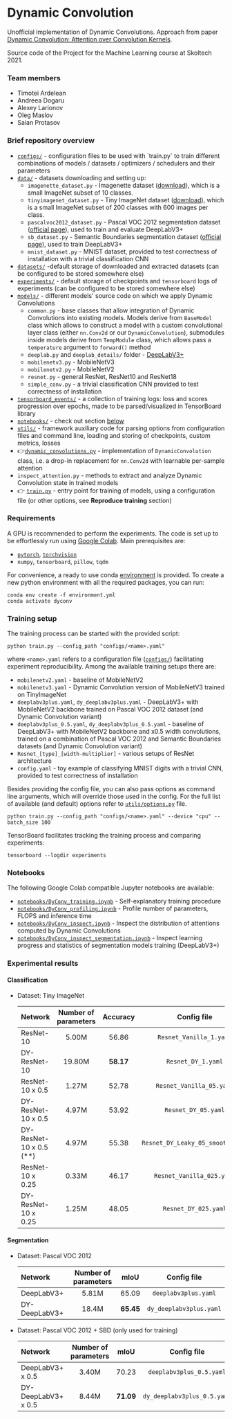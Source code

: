 # Dynamic Convolution

Unofficial implementation of Dynamic Convolutions. Approach from paper 
[Dynamic Convolution: Attention over Convolution Kernels](https://arxiv.org/pdf/1912.03458.pdf).

Source code of the Project for the Machine Learning course at Skoltech 2021.


### Team members

- Timotei Ardelean
- Andreea Dogaru
- Alexey Larionov
- Oleg Maslov
- Saian Protasov 

### Brief repository overview

* [`configs/`](`configs/) - configuration files to be used with `train.py` to train different combinations of models / datasets / optimizers / schedulers and their parameters
* [`data/`](data/) - datasets downloading and setting up:
   * `imagenette_dataset.py` - Imagenette dataset ([download](https://s3.amazonaws.com/fast-ai-imageclas/imagenette2-320.tgz)), which is a small ImageNet subset of 10 classes. 
   * `tinyimagenet_dataset.py` - Tiny ImageNet dataset ([download](http://cs231n.stanford.edu/tiny-imagenet-200.zip)),  which is a small ImageNet subset of 200 classes with 600 images per class. 
   * `pascalvoc2012_dataset.py` - Pascal VOC 2012 segmentation dataset ([official page](http://host.robots.ox.ac.uk/pascal/VOC/voc2012/)), used to train and evaluate DeepLabV3+ 
   * `sb_dataset.py` - Semantic Boundaries segmentation dataset ([official page](http://home.bharathh.info/pubs/codes/SBD/download.html)), used to train DeepLabV3+
   * `mnist_dataset.py` - MNIST dataset, provided to test correctness of installation with a trivial classification CNN
* [`datasets/`](datasets/) -default storage of downloaded and extracted datasets (can be configured to be stored somewhere else)
* [`experiments/`](experiments/) - default storage of checkpoints and `tensorboard` logs of experiments (can be configured to be stored somewhere else)
* [`models/`](models/) - different models' source code on which we apply Dynamic Convolutions
   * `common.py` - base classes that allow integration of Dynamic Convolutions into existing models. Models derive from `BaseModel` class which allows to construct a model with a custom convolutional layer class (either `nn.Conv2d` or our `DynamicConvolution`), submodules inside models derive from `TempModule` class, which allows pass a `temperature` argument to `forward()` method 
   * `deeplab.py` and `deeplab_details/` folder - [DeepLabV3+](https://github.com/jfzhang95/pytorch-deeplab-xception)
   * `mobilenetv3.py` - MobileNetV3
   * `mobilenetv2.py` - MobileNetV2
   * `resnet.py` - general ResNet, ResNet10 and ResNet18
   * `simple_conv.py` - a trivial classification CNN provided to test correctness of installation 
* [`tensorboard_events/`](tensorboard_events/) - a collection of training logs: loss and scores progression over epochs, made to be parsed/visualized in TensorBoard library  
* [`notebooks/`](notebooks/) - check out section [below](#notebooks)
* [`utils/`](utils/) - framework auxiliary code for parsing options from configuration files and command line, loading and storing of checkpoints, custom metrics, losses
* 👉[`dynamic_convolutions.py`](dynamic_convolutions.py) - implementation of `DynamicConvolution` class, i.e. a drop-in replacement for `nn.Conv2d` with learnable per-sample attention
* `inspect_attention.py` - methods to extract and analyze Dynamic Convolution state in trained models 
* 👉 [`train.py`](train.py) - entry point for training of models, using a configuration file (or other options, see **Reproduce training** section)


### Requirements 
A GPU is recommended to perform the experiments. 
The code is set up to be effortlessly run using [Google Colab](colab.research.google.com). 
Main prerequisites are:

- [`pytorch`](http://pytorch.org/), [`torchvision`](https://github.com/pytorch/vision)
- `numpy`, `tensorboard`, `pillow`, `tqdm`

For convenience, a ready to use conda [environment](environment.yml) is provided. 
To create a new python environment with all the required packages, you can run:
```shell
conda env create -f environment.yml
conda activate dyconv
```

### Training setup 
The training process can be started with the provided script:
```shell
python train.py --config_path "configs/<name>.yaml"
```
where `<name>.yaml` refers to a configuration file ([`configs/`](configs)) facilitating experiment reproducibility. Among the available training setups there are: 
* `mobilenetv2.yaml` - baseline of MobileNetV2 
* `mobilenetv3.yaml` - Dynamic Convolution version of MobileNetV3 trained on TinyImageNet
* `deeplabv3plus.yaml`, `dy_deeplabv3plus.yaml` - DeepLabV3+ with MobileNetV2 backbone trained on Pascal VOC 2012 dataset (and Dynamic Convolution variant)
* `deeplabv3plus_0.5.yaml`, `dy_deeplabv3plus_0.5.yaml` - baseline of DeepLabV3+ with MobileNetV2 backbone and x0.5 width convolutions, trained on a combination of Pascal VOC 2012 and Semantic Boundaries datasets (and Dynamic Convolution variant)
* `Resnet_[type]_[width-multiplier]` - various setups of ResNet architecture
* `config.yaml` - toy example of classifying MNIST digits with a trivial CNN, provided to test correctness of installation

Besides providing the config file, you can also pass options as command line arguments, which will override those used in the config. For the full list of available (and default) options refer to [`utils/options.py`](utils/options.py) file. 
```shell
python train.py --config_path "configs/<name>.yaml" --device "cpu" --batch_size 100
```

TensorBoard facilitates tracking the training process and comparing experiments:
```shell
tensorboard --logdir experiments
```

### Notebooks

The following Google Colab compatible Jupyter notebooks are available:
- [`notebooks/DyConv_training.ipynb`](notebooks/DyConv_training.ipynb) - Self-explanatory training procedure
- [`notebooks/DyConv_profiling.ipynb`](notebooks/DyConv_profiling.ipynb) - Profile number of parameters, FLOPS and inference time
- [`notebooks/DyConv_inspect.ipynb`](notebooks/DyConv_inspect.ipynb) - Inspect the distribution of attentions computed by Dynamic Convolutions
- [`notebooks/DyConv_inspect_segmentation.ipynb`](notebooks/DyConv_inspect_segmentation.ipynb) - Inspect learning progress and statistics of segmentation models training (DeepLabV3+)

### Experimental results

#### Classification

- Dataset: Tiny ImageNet

  | Network                 | Number of parameters |  Accuracy  |         Config file       |   
  | :---                    |         :---:        |    :---:   |            :---:          |
  | ResNet-10               |         5.00M        |    56.86   |  `Resnet_Vanilla_1.yaml`  |
  | DY-ResNet-10            |        19.80M        | **58.17**  |     `Resnet_DY_1.yaml`    |
  | ResNet-10 x 0.5         |         1.27M        |    52.78   |  `Resnet_Vanilla_05.yaml` |
  | DY-ResNet-10 x 0.5      |         4.97M        |    53.92   |  `Resnet_DY_05.yaml`      |
  | DY-ResNet-10 x 0.5 (**) |         4.97M        |    55.38   |`Resnet_DY_Leaky_05_smooth.yaml`|
  | ResNet-10 x 0.25        |         0.33M        |    46.17   | `Resnet_Vanilla_025.yaml` |
  | DY-ResNet-10 x 0.25     |         1.25M        |    48.05   |    `Resnet_DY_025.yaml`   |

#### Segmentation

- Dataset: Pascal VOC 2012

  | Network             | Number of parameters  |  mIoU   | Config file | 
  | :---                |         :---:         |   :---: |    :---:    |
  | DeepLabV3+          |         5.81M         |  65.09  | `deeplabv3plus.yaml`|
  | DY-DeepLabV3+       |         18.4M         |  **65.45**  | `dy_deeplabv3plus.yaml`|


- Dataset: Pascal VOC 2012 + SBD (only used for training)
  
  | Network             | Number of parameters  |  mIoU  | Config file | 
  | :---                |         :---:         |  :---: |    :---:    |
  | DeepLabV3+ x 0.5    |         3.40M         |  70.23 | `deeplabv3plus_0.5.yaml` |
  | DY-DeepLabV3+ x 0.5 |         8.44M         |  **71.09** | `dy_deeplabv3plus_0.5.yaml` |
